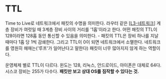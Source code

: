 # TTL

Time to Live로 네트워크에서 패킷의 수명을 의미한다.
라우터 같은 [[L3-네트워크]] 계층 장비가 여럿일 때 3계층 장비 사이의 거리를 '1홉'이라고 한다. 어떤 패킷의 TTL이 128이라면 128홉 동안 통신할 수 있음을 의미한다. - 패킷의 TTL은 장비 하나를 지날 때마다 1홉 당 1씩 감쇄한다. 그리고 TTL이 0이 되면 네트워크에서 소멸한다.
네트워크를 영원히 헤매는('루프'가 일어난다고 말한다) 패킷이 너무 많아지지 않게 하는 역할이다.

운영체제 별로 TTL이 다르다. 윈도는 128, 리눅스, 안드로이드, 아이폰은 대체로 64다. 시스코 장비는 255가 다수다. **패킷만 보고 상대 OS를 짐작할 수 있다는 것.** 

[//begin]: # "Autogenerated link references for markdown compatibility"
[L3-네트워크]: docs/L3-네트워크.md "L3-네트워크"
[//end]: # "Autogenerated link references"